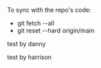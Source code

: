 To sync with the repo's code:

- git fetch --all
- git reset --hard origin/main


test by danny

test by harrison